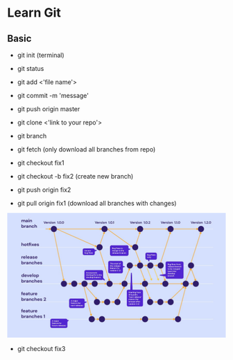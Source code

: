 # Learn Git

## Basic
- git init (terminal)
- git status
- git add <'file name'>
- git commit -m 'message'
- git push origin master

- git clone <'link to your repo'>

- git branch
- git fetch (only download all branches from repo)
- git checkout fix1
- git checkout -b fix2 (create new branch)
- git push origin fix2
- git pull origin fix1  (download all branches with changes)

![alt text](image-1.png)
- git checkout fix3  

